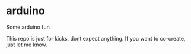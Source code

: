 # arduino
Some arduino fun


This repo is just for kicks, dont expect anything.
If you want to co-create, just let me know.

